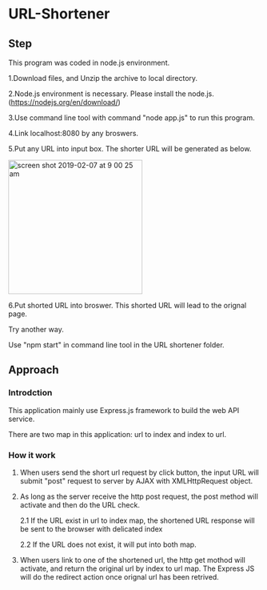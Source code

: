 # URL-Shortener

## Step

This program was coded in node.js environment.

1.Download files, and Unzip the archive to local directory.

2.Node.js environment is necessary. Please install the node.js. (https://nodejs.org/en/download/)

3.Use command line tool with command "node app.js" to run this program.

4.Link localhost:8080 by any broswers.

5.Put any URL into input box. The shorter URL will be generated as below.

<img width="268" alt="screen shot 2019-02-07 at 9 00 25 am" src="https://user-images.githubusercontent.com/14944344/52431353-e4104300-2abc-11e9-90cb-1190fb015df6.png">

6.Put shorted URL into broswer. This shorted URL will lead to the orignal page.


Try another way.

Use "npm start" in command line tool in the URL shortener folder.

## Approach

### Introdction

This application mainly use Express.js framework to build the web API service.

There are two map in this application: url to index and index to url.

### How it work

1. When users send the short url request by click button, the input URL will submit "post" request to server by AJAX with XMLHttpRequest object.

2. As long as the server receive the http post request, the post method will activate and then do the URL check.
   
   2.1 If the URL exist in url to index map, the shortened URL response will be sent to the browser with delicated index
   
   2.2 If the URL does not exist, it will put into both map.
  
3. When users link to one of the shortened url, the http get mothod will activate, and return the original url by index to url map. The Express JS will do the redirect action once orignal url has been retrived.



